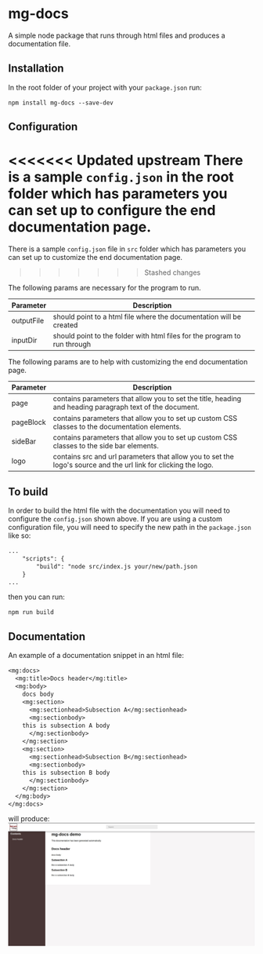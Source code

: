 # mg-docs
A simple node package that runs through html files and produces a documentation file.

## Installation
In the root folder of your project with your `package.json` run:
```
npm install mg-docs --save-dev
```

## Configuration
<<<<<<< Updated upstream
There is a sample `config.json` in the root folder which has parameters you can set up to configure the end documentation page.
=======
There is a sample `config.json` file in `src` folder which has parameters you can set up to customize the end documentation page.
>>>>>>> Stashed changes

The following params are necessary for the program to run.

Parameter | Description
------------ | ---------
outputFile | should point to a html file where the documentation will be created
inputDir | should point to the folder with html files for the program to run through

The following params are to help with customizing the end documentation page.

Parameter | Description
------------ | ---------
page | contains parameters that allow you to set the title, heading and heading paragraph text of the document.
pageBlock | contains parameters that allow you to set up custom CSS classes to the documentation elements.
sideBar | contains parameters that allow you to set up custom CSS classes to the side bar elements.
logo | contains src and url parameters that allow you to set the logo's source and the url link for clicking the logo.


## To build

In order to build the html file with the documentation you will need to configure the `config.json` shown above. If you are using a custom configuration file, you will need to specify the new path in the `package.json` like so:

```
...
    "scripts": {
        "build": "node src/index.js your/new/path.json
    }
...
```

then you can run: 
```
npm run build
```


## Documentation
An example of a documentation snippet in an html file:
```
<mg:docs>
  <mg:title>Docs header</mg:title>
  <mg:body>
    docs body
    <mg:section>
      <mg:sectionhead>Subsection A</mg:sectionhead>
      <mg:sectionbody>
	this is subsection A body
      </mg:sectionbody>
    </mg:section>
    <mg:section>
      <mg:sectionhead>Subsection B</mg:sectionhead>
      <mg:sectionbody>
	this is subsection B body
      </mg:sectionbody>
    </mg:section>
  </mg:body>
</mg:docs>
```

will produce:
![mg-docs demo](/images/mg-docs-demo.JPG)
